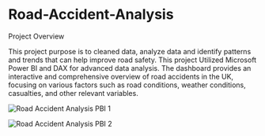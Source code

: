 # Road-Accident-Analysis
Project Overview 

 This project purpose is to cleaned data, analyze data and identify patterns and trends that can help improve road safety. This project Utilized Microsoft Power BI and DAX for advanced data analysis.
 The dashboard provides an interactive and comprehensive overview of road accidents in the UK, focusing on various factors such as road conditions, weather conditions, casualties, and other relevant variables.

![Road Accident Analysis PBI 1](https://github.com/DarshanaPaithankar/Road-Accident-Analysis/assets/156324686/c207086c-44bf-4c21-9c4f-f2c8606872bb)

![Road Accident Analysis PBI 2](https://github.com/DarshanaPaithankar/Road-Accident-Analysis/assets/156324686/fa50f357-adc9-433a-93a5-31b00c1800ee)
